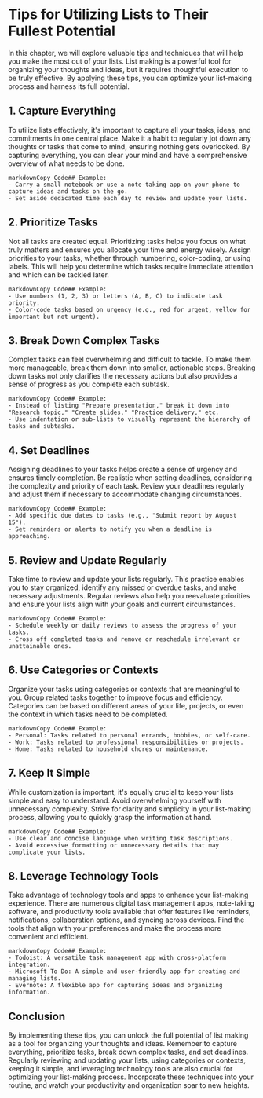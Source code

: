 Tips for Utilizing Lists to Their Fullest Potential
============================================================

In this chapter, we will explore valuable tips and techniques that will help you make the most out of your lists. List making is a powerful tool for organizing your thoughts and ideas, but it requires thoughtful execution to be truly effective. By applying these tips, you can optimize your list-making process and harness its full potential.

**1. Capture Everything**
-------------------------

To utilize lists effectively, it's important to capture all your tasks, ideas, and commitments in one central place. Make it a habit to regularly jot down any thoughts or tasks that come to mind, ensuring nothing gets overlooked. By capturing everything, you can clear your mind and have a comprehensive overview of what needs to be done.

    markdownCopy Code## Example:
    - Carry a small notebook or use a note-taking app on your phone to capture ideas and tasks on the go.
    - Set aside dedicated time each day to review and update your lists.

**2. Prioritize Tasks**
-----------------------

Not all tasks are created equal. Prioritizing tasks helps you focus on what truly matters and ensures you allocate your time and energy wisely. Assign priorities to your tasks, whether through numbering, color-coding, or using labels. This will help you determine which tasks require immediate attention and which can be tackled later.

    markdownCopy Code## Example:
    - Use numbers (1, 2, 3) or letters (A, B, C) to indicate task priority.
    - Color-code tasks based on urgency (e.g., red for urgent, yellow for important but not urgent).

**3. Break Down Complex Tasks**
-------------------------------

Complex tasks can feel overwhelming and difficult to tackle. To make them more manageable, break them down into smaller, actionable steps. Breaking down tasks not only clarifies the necessary actions but also provides a sense of progress as you complete each subtask.

    markdownCopy Code## Example:
    - Instead of listing "Prepare presentation," break it down into "Research topic," "Create slides," "Practice delivery," etc.
    - Use indentation or sub-lists to visually represent the hierarchy of tasks and subtasks.

**4. Set Deadlines**
--------------------

Assigning deadlines to your tasks helps create a sense of urgency and ensures timely completion. Be realistic when setting deadlines, considering the complexity and priority of each task. Review your deadlines regularly and adjust them if necessary to accommodate changing circumstances.

    markdownCopy Code## Example:
    - Add specific due dates to tasks (e.g., "Submit report by August 15").
    - Set reminders or alerts to notify you when a deadline is approaching.

**5. Review and Update Regularly**
----------------------------------

Take time to review and update your lists regularly. This practice enables you to stay organized, identify any missed or overdue tasks, and make necessary adjustments. Regular reviews also help you reevaluate priorities and ensure your lists align with your goals and current circumstances.

    markdownCopy Code## Example:
    - Schedule weekly or daily reviews to assess the progress of your tasks.
    - Cross off completed tasks and remove or reschedule irrelevant or unattainable ones.

**6. Use Categories or Contexts**
---------------------------------

Organize your tasks using categories or contexts that are meaningful to you. Group related tasks together to improve focus and efficiency. Categories can be based on different areas of your life, projects, or even the context in which tasks need to be completed.

    markdownCopy Code## Example:
    - Personal: Tasks related to personal errands, hobbies, or self-care.
    - Work: Tasks related to professional responsibilities or projects.
    - Home: Tasks related to household chores or maintenance.

**7. Keep It Simple**
---------------------

While customization is important, it's equally crucial to keep your lists simple and easy to understand. Avoid overwhelming yourself with unnecessary complexity. Strive for clarity and simplicity in your list-making process, allowing you to quickly grasp the information at hand.

    markdownCopy Code## Example:
    - Use clear and concise language when writing task descriptions.
    - Avoid excessive formatting or unnecessary details that may complicate your lists.

**8. Leverage Technology Tools**
--------------------------------

Take advantage of technology tools and apps to enhance your list-making experience. There are numerous digital task management apps, note-taking software, and productivity tools available that offer features like reminders, notifications, collaboration options, and syncing across devices. Find the tools that align with your preferences and make the process more convenient and efficient.

    markdownCopy Code## Example:
    - Todoist: A versatile task management app with cross-platform integration.
    - Microsoft To Do: A simple and user-friendly app for creating and managing lists.
    - Evernote: A flexible app for capturing ideas and organizing information.

**Conclusion**
--------------

By implementing these tips, you can unlock the full potential of list making as a tool for organizing your thoughts and ideas. Remember to capture everything, prioritize tasks, break down complex tasks, and set deadlines. Regularly reviewing and updating your lists, using categories or contexts, keeping it simple, and leveraging technology tools are also crucial for optimizing your list-making process. Incorporate these techniques into your routine, and watch your productivity and organization soar to new heights.
